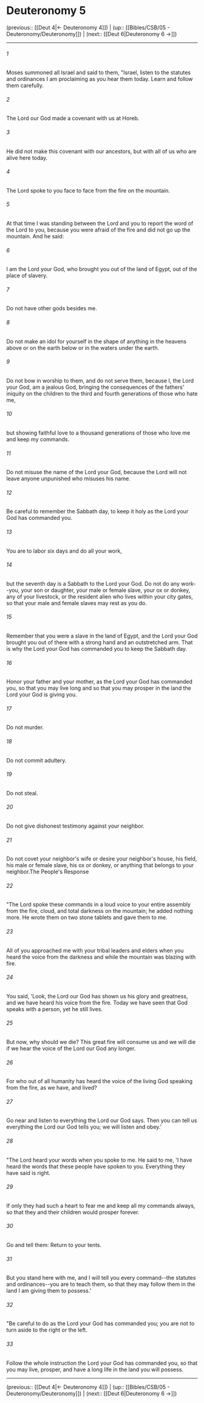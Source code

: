 # Deuteronomy 5

(previous:: [[Deut 4|← Deuteronomy 4]]) | (up:: [[Bibles/CSB/05 - Deuteronomy/Deuteronomy]]) | (next:: [[Deut 6|Deuteronomy 6 →]])

***


###### 1 
Moses summoned all Israel and said to them, "Israel, listen to the statutes and ordinances I am proclaiming as you hear them today. Learn and follow them carefully. 

###### 2 
The Lord our God made a covenant with us at Horeb. 

###### 3 
He did not make this covenant with our ancestors, but with all of us who are alive here today. 

###### 4 
The Lord spoke to you face to face from the fire on the mountain. 

###### 5 
At that time I was standing between the Lord and you to report the word of the Lord to you, because you were afraid of the fire and did not go up the mountain. And he said: 

###### 6 
I am the Lord your God, who brought you out of the land of Egypt, out of the place of slavery. 

###### 7 
Do not have other gods besides me. 

###### 8 
Do not make an idol for yourself in the shape of anything in the heavens above or on the earth below or in the waters under the earth. 

###### 9 
Do not bow in worship to them, and do not serve them, because I, the Lord your God, am a jealous God, bringing the consequences of the fathers' iniquity on the children to the third and fourth generations of those who hate me, 

###### 10 
but showing faithful love to a thousand generations of those who love me and keep my commands. 

###### 11 
Do not misuse the name of the Lord your God, because the Lord will not leave anyone unpunished who misuses his name. 

###### 12 
Be careful to remember the Sabbath day, to keep it holy as the Lord your God has commanded you. 

###### 13 
You are to labor six days and do all your work, 

###### 14 
but the seventh day is a Sabbath to the Lord your God. Do not do any work--you, your son or daughter, your male or female slave, your ox or donkey, any of your livestock, or the resident alien who lives within your city gates, so that your male and female slaves may rest as you do. 

###### 15 
Remember that you were a slave in the land of Egypt, and the Lord your God brought you out of there with a strong hand and an outstretched arm. That is why the Lord your God has commanded you to keep the Sabbath day. 

###### 16 
Honor your father and your mother, as the Lord your God has commanded you, so that you may live long and so that you may prosper in the land the Lord your God is giving you. 

###### 17 
Do not murder. 

###### 18 
Do not commit adultery. 

###### 19 
Do not steal. 

###### 20 
Do not give dishonest testimony against your neighbor. 

###### 21 
Do not covet your neighbor's wife or desire your neighbor's house, his field, his male or female slave, his ox or donkey, or anything that belongs to your neighbor.The People's Response 

###### 22 
"The Lord spoke these commands in a loud voice to your entire assembly from the fire, cloud, and total darkness on the mountain; he added nothing more. He wrote them on two stone tablets and gave them to me. 

###### 23 
All of you approached me with your tribal leaders and elders when you heard the voice from the darkness and while the mountain was blazing with fire. 

###### 24 
You said, 'Look, the Lord our God has shown us his glory and greatness, and we have heard his voice from the fire. Today we have seen that God speaks with a person, yet he still lives. 

###### 25 
But now, why should we die? This great fire will consume us and we will die if we hear the voice of the Lord our God any longer. 

###### 26 
For who out of all humanity has heard the voice of the living God speaking from the fire, as we have, and lived? 

###### 27 
Go near and listen to everything the Lord our God says. Then you can tell us everything the Lord our God tells you; we will listen and obey.' 

###### 28 
"The Lord heard your words when you spoke to me. He said to me, 'I have heard the words that these people have spoken to you. Everything they have said is right. 

###### 29 
If only they had such a heart to fear me and keep all my commands always, so that they and their children would prosper forever. 

###### 30 
Go and tell them: Return to your tents. 

###### 31 
But you stand here with me, and I will tell you every command--the statutes and ordinances--you are to teach them, so that they may follow them in the land I am giving them to possess.' 

###### 32 
"Be careful to do as the Lord your God has commanded you; you are not to turn aside to the right or the left. 

###### 33 
Follow the whole instruction the Lord your God has commanded you, so that you may live, prosper, and have a long life in the land you will possess.

***

(previous:: [[Deut 4|← Deuteronomy 4]]) | (up:: [[Bibles/CSB/05 - Deuteronomy/Deuteronomy]]) | (next:: [[Deut 6|Deuteronomy 6 →]])
